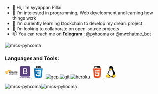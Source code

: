 - 👋 Hi, I’m Ayyappan Pillai
- 👀 I’m interested in programming, Web development and learning how things work
- 🌱 I’m currently learning blockchain to develop my dream project
- 💞️ I’m looking to collaborate on open-source projects
- 📫 You can reach me on **Telegram** : [@pyhooma](https://telegram.dog/pyhooma) or [@mwchatme_bot](https://telegram.dog/mwchatme_bot)

<p align="left"> <img src="https://komarev.com/ghpvc/?username=mrcs-pyhooma&label=Profile%20views&color=0e75b6&style=flat" alt="mrcs-pyhooma" /> </p>


<h3 align="left">Languages and Tools:</h3>
<p align="left"> <a href="https://aws.amazon.com" target="_blank"> <img src="https://raw.githubusercontent.com/devicons/devicon/master/icons/amazonwebservices/amazonwebservices-original-wordmark.svg" alt="aws" width="40" height="40"/> </a> <a href="https://getbootstrap.com" target="_blank"> <img src="https://raw.githubusercontent.com/devicons/devicon/master/icons/bootstrap/bootstrap-plain-wordmark.svg" alt="bootstrap" width="40" height="40"/> </a> <a href="https://www.w3schools.com/css/" target="_blank"> <img src="https://raw.githubusercontent.com/devicons/devicon/master/icons/css3/css3-original-wordmark.svg" alt="css3" width="40" height="40"/> </a> <a href="https://cloud.google.com" target="_blank"> <img src="https://www.vectorlogo.zone/logos/google_cloud/google_cloud-icon.svg" alt="gcp" width="40" height="40"/> </a> <a href="https://git-scm.com/" target="_blank"> <img src="https://www.vectorlogo.zone/logos/git-scm/git-scm-icon.svg" alt="git" width="40" height="40"/> </a> <a href="https://heroku.com" target="_blank"> <img src="https://www.vectorlogo.zone/logos/heroku/heroku-icon.svg" alt="heroku" width="40" height="40"/> </a> <a href="https://www.w3.org/html/" target="_blank"> <img src="https://raw.githubusercontent.com/devicons/devicon/master/icons/html5/html5-original-wordmark.svg" alt="html5" width="40" height="40"/> </a> <a href="https://www.linux.org/" target="_blank"> <img src="https://raw.githubusercontent.com/devicons/devicon/master/icons/linux/linux-original.svg" alt="linux" width="40" height="40"/> </a> </p>

<p><img align="left" src="https://github-readme-stats.vercel.app/api/top-langs?username=mrcs-pyhooma&show_icons=true&locale=en&layout=compact" alt="mrcs-pyhooma" /></p>
<p><img src="https://github-readme-stats.vercel.app/api?username=mrcs-pyhooma&show_icons=true&theme=dark&count_private=true" alt="mrcs-pyhooma" /><p>


<!---
mrcs-pyhooma/mrcs-pyhooma is a ✨ special ✨ repository because its `README.md` (this file) appears on your GitHub profile.
You can click the Preview link to take a look at your changes.
--->
